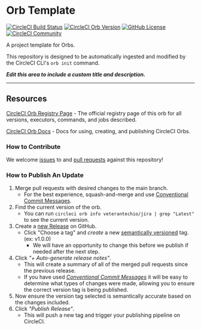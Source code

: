 # Orb Template


[![CircleCI Build Status](https://circleci.com/gh/veterantechio/jira-connect-orb.svg?style=shield "CircleCI Build Status")](https://circleci.com/gh/veterantechio/jira-connect-orb) [![CircleCI Orb Version](https://badges.circleci.com/orbs/veterantechio/jira.svg)](https://circleci.com/orbs/registry/orb/veterantechio/jira) [![GitHub License](https://img.shields.io/badge/license-MIT-lightgrey.svg)](https://raw.githubusercontent.com/veterantechio/jira-connect-orb/master/LICENSE) [![CircleCI Community](https://img.shields.io/badge/community-CircleCI%20Discuss-343434.svg)](https://discuss.circleci.com/c/ecosystem/orbs)



A project template for Orbs.

This repository is designed to be automatically ingested and modified by the CircleCI CLI's `orb init` command.

_**Edit this area to include a custom title and description.**_

---

## Resources

[CircleCI Orb Registry Page](https://circleci.com/orbs/registry/orb/veterantechio/jira) - The official registry page of this orb for all versions, executors, commands, and jobs described.

[CircleCI Orb Docs](https://circleci.com/docs/2.0/orb-intro/#section=configuration) - Docs for using, creating, and publishing CircleCI Orbs.

### How to Contribute

We welcome [issues](https://github.com/veterantechio/jira-connect-orb/issues) to and [pull requests](https://github.com/veterantechio/jira-connect-orb/pulls) against this repository!

### How to Publish An Update
1. Merge pull requests with desired changes to the main branch.
    - For the best experience, squash-and-merge and use [Conventional Commit Messages](https://conventionalcommits.org/).
2. Find the current version of the orb.
    - You can run `circleci orb info veterantechio/jira | grep "Latest"` to see the current version.
3. Create a [new Release](https://github.com/veterantechio/jira-connect-orb/releases/new) on GitHub.
    - Click "Choose a tag" and _create_ a new [semantically versioned](http://semver.org/) tag. (ex: v1.0.0)
      - We will have an opportunity to change this before we publish if needed after the next step.
4.  Click _"+ Auto-generate release notes"_.
    - This will create a summary of all of the merged pull requests since the previous release.
    - If you have used _[Conventional Commit Messages](https://conventionalcommits.org/)_ it will be easy to determine what types of changes were made, allowing you to ensure the correct version tag is being published.
5. Now ensure the version tag selected is semantically accurate based on the changes included.
6. Click _"Publish Release"_.
    - This will push a new tag and trigger your publishing pipeline on CircleCI.